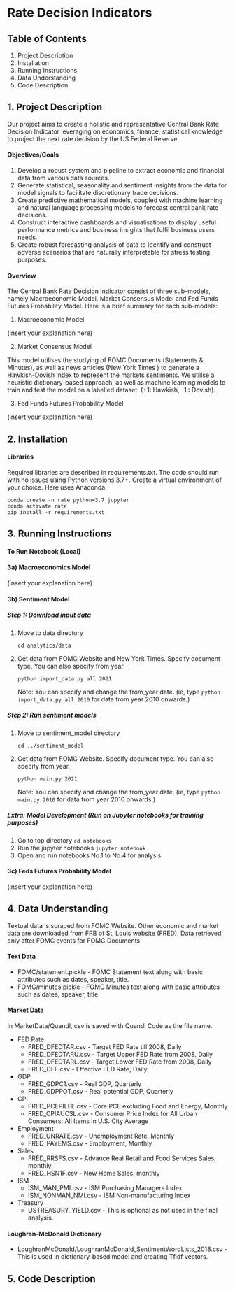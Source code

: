 # Rate Decision Indicators

## Table of Contents
1. Project Description
2. Installation
3. Running Instructions
4. Data Understanding
5. Code Description

## 1. Project Description
Our project aims to create a holistic and representative Central Bank Rate Decision Indicator leveraging on economics, finance, statistical
 knowledge to project the next rate decision by the US Federal Reserve.
#### Objectives/Goals
1. Develop a robust system and pipeline to extract economic and financial data from various data sources.
2. Generate statistical, seasonality and sentiment insights from the data for model signals to
facilitate discretionary trade decisions.
3. Create predictive mathematical models, coupled with machine learning and natural
language processing models to forecast central bank rate decisions.
4. Construct interactive dashboards and visualisations to display useful performance metrics
and business insights that fulfil business users needs.
5. Create robust forecasting analysis of data to identify and construct adverse scenarios that
are naturally interpretable for stress testing purposes.
#### Overview
The Central Bank Rate Decision Indicator consist of three sub-models, namely Macroeconomic Model, Market Consensus
 Model and Fed Funds Futures Probability Model. Here is a brief summary for each sub-models:
 1. Macroeconomic Model
 
(insert your explanation here)
 
 2. Market Consensus Model
 
 This model utilises the studying of FOMC Documents (Statements & Minutes), as well as news articles (New York Times
 ) to generate a Hawkish-Dovish index to represent the markets sentiments. We utilise a heuristic dictionary-based
  approach, as well as machine learning models to train and test the model on a labelled dataset. (+1: Hawkish, -1
  : Dovish).
 

 3. Fed Funds Futures Probability Model
 
 (insert your explanation here)

## 2. Installation
#### Libraries
Required libraries are described in requirements.txt. The code should run with no issues using Python versions 3.7+.
Create a virtual environment of your choice. Here uses Anaconda:
```
conda create -n rate python=3.7 jupyter
conda activate rate
pip install -r requirements.txt
```
## 3. Running Instructions
#### To Run Notebook (Local)
#### 3a) Macroeconomics Model

(insert your explanation here)

#### 3b) Sentiment Model
##### Step 1: Download input data
1. Move to data directory
   ```
   cd analytics/data
   ```
2. Get data from FOMC Website and New York Times. Specify document type. You can also specify from year.
   ```
   python import_data.py all 2021
   ```
    Note: You can specify and change the from_year date. (ie, type `python import_data.py all 2010` for data from
    year 2010 onwards.)
##### Step 2: Run sentiment models
1. Move to sentiment_model directory
   ```
   cd ../sentiment_model
   ```
2. Get data from FOMC Website. Specify document type. You can also specify from year.
   ```
   python main.py 2021
   ```
   Note: You can specify and change the from_year date. (ie, type `python main.py 2010` for data from
   year 2010 onwards.)
##### Extra: Model Development (Run on Jupyter notebooks for training purposes)
1. Go to top directory
   `cd notebooks`
2. Run the jupyter notebooks 
   `jupyter notebook`
3. Open and run notebooks No.1 to No.4 for analysis

#### 3c) Feds Futures Probability Model
 
(insert your explanation here)

## 4. Data Understanding
Textual data is scraped from FOMC Website. Other economic and market data are downloaded from FRB of St. Louis website
 (FRED). Data retrieved only after FOMC events for FOMC Documents

#### Text Data
* FOMC/statement.pickle - FOMC Statement text along with basic attributes such as dates, speaker, title. 
* FOMC/minutes.pickle - FOMC Minutes text along with basic attributes such as dates, speaker, title. 

#### Market Data
In MarketData/Quandl, csv is saved with Quandl Code as the file name.
* FED Rate
  * FRED_DFEDTAR.csv - Target FED Rate till 2008, Daily
  * FRED_DFEDTARU.csv - Target Upper FED Rate from 2008, Daily
  * FRED_DFEDTARL.csv - Target Lower FED Rate from 2008, Daily
  * FRED_DFF.csv - Effective FED Rate, Daily
* GDP
  * FRED_GDPC1.csv - Real GDP, Quarterly
  * FRED_GDPPOT.csv - Real potential GDP, Quarterly
* CPI
  * FRED_PCEPILFE.csv - Core PCE excluding Food and Energy, Monthly
  * FRED_CPIAUCSL.csv - Consumer Price Index for All Urban Consumers: All Items in U.S. City Average
* Employment
  * FRED_UNRATE.csv - Unemployment Rate, Monthly
  * FRED_PAYEMS.csv - Employment, Monthly
* Sales
  * FRED_RRSFS.csv - Advance Real Retail and Food Services Sales, monthly
  * FRED_HSN1F.csv - New Home Sales, monthly
* ISM
  * ISM_MAN_PMI.csv - ISM Purchasing Managers Index
  * ISM_NONMAN_NMI.csv - ISM Non-manufacturing Index
* Treasury
  * USTREASURY_YIELD.csv - This is optional as not used in the final analysis.

#### Loughran-McDonald Dictionary
* LoughranMcDonald/LoughranMcDonald_SentimentWordLists_2018.csv - This is used in dictionary-based model and creating
 Tfidf vectors.

## 5. Code Description
